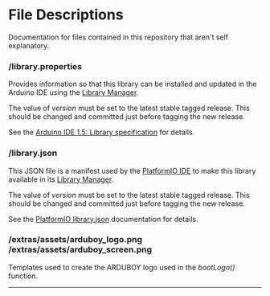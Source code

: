 # File Descriptions

Documentation for files contained in this repository that aren't self explanatory.

### /library.properties

Provides information so that this library can be installed and updated in the Arduino IDE using the [Library Manager](https://www.arduino.cc/en/Guide/Libraries#toc3).

The value of *version* must be set to the latest stable tagged release. This should be changed and committed just before tagging the new release.

See the [Arduino IDE 1.5: Library specification](https://arduino.github.io/arduino-cli/library-specification/) for details.

### /library.json

This JSON file is a manifest used by the [PlatformIO IDE](https://platformio.org/) to make this library available in its [Library Manager](https://docs.platformio.org/en/latest/librarymanager/index.html).

The value of *version* must be set to the latest stable tagged release. This should be changed and committed just before tagging the new release.

See the [PlatformIO library.json](https://docs.platformio.org/en/latest/librarymanager/config.html) documentation for details.

### /extras/assets/arduboy_logo.png<br>/extras/assets/arduboy_screen.png

Templates used to create the ARDUBOY logo used in the *bootLogo()* function.

----------


